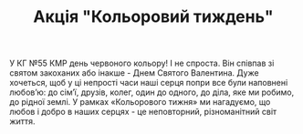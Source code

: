 ﻿---
title: Акція "Кольоровий тиждень"
---

У КГ №55 КМР день червоного кольору! І не спроста. Він співпав зі святом закоханих або інакше - Днем Святого Валентина. Дуже хочеться, щоб у ці непрості часи наші серця попри все були наповнені любовʼю: до сімʼї, друзів, колег, один до одного, до діла, яке ми робимо, до рідної землі. У рамках «Кольорового тижня» ми нагадуємо, що любов і добро в наших серцях - це неповторний, різноманітний світ життя.

<slideshow />
